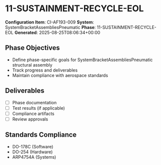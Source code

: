 # 11-SUSTAINMENT-RECYCLE-EOL

**Configuration Item**: CI-AF193-009
**System**: SystemBracketAssembliesPneumatic
**Phase**: 11-SUSTAINMENT-RECYCLE-EOL
**Generated**: 2025-08-25T08:06:34+00:00

## Phase Objectives
- Define phase-specific goals for SystemBracketAssembliesPneumatic structural assembly
- Track progress and deliverables
- Maintain compliance with aerospace standards

## Deliverables
- [ ] Phase documentation
- [ ] Test results (if applicable)
- [ ] Compliance artifacts
- [ ] Review approvals

## Standards Compliance
- DO-178C (Software)
- DO-254 (Hardware)
- ARP4754A (Systems)

